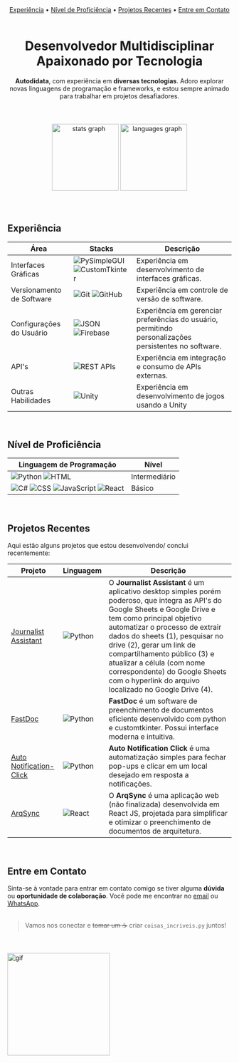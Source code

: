 <div align="center">
    <a href="#experiência">Experiência</a> •
    <a href="#nível-de-proficiência">Nível de Proficiência</a> • 
    <a href="#projetos-recentes">Projetos Recentes</a> • 
    <a href="#entre-em-contato">Entre em Contato</a>
</div>
<br>

<div align="center">
    <h1>Desenvolvedor Multidisciplinar Apaixonado por Tecnologia</h1>
</div>
<div align="center">
    <p><b>Autodidata</b>, com experiência em <b>diversas tecnologias</b>. Adoro explorar novas linguagens de programação e frameworks, e estou sempre animado para trabalhar em projetos desafiadores.</p>
</div>
<br>

###

<div align="center">
  <img src="https://github-readme-stats.vercel.app/api?username=GustavoRosas-Dev&locale=pt-br&title_color=008afc&show_icons=true&theme=github_dark" height="150" alt="stats graph"  />
  <img src="https://github-readme-stats.vercel.app/api/top-langs?username=GustavoRosas-Dev&locale=pt-br&title_color=008afc&hide_title=false&layout=compact&card_width=320&langs_count=5&theme=github_dark&hide_border=false&order=2" height="150" alt="languages graph"  />
</div>

###

<br>

## Experiência

| Área | Stacks                         | Descrição                                              |
| ------------------- | ------------------------------ | ------------------------------------------------------ |
| Interfaces Gráficas | ![PySimpleGUI](https://img.shields.io/badge/PySimpleGUI-%236DB33F?style=for-the-badge&logo=python&logoColor=FFD43B) ![CustomTkinter](https://img.shields.io/badge/CustomTkinter-%239B4F96?style=for-the-badge&logo=python&logoColor=323330)              | Experiência em desenvolvimento de interfaces gráficas.|
| Versionamento de Software | ![Git](https://img.shields.io/badge/Git-%23F05032?style=for-the-badge&logo=git&logoColor=FFD43B) ![GitHub](https://img.shields.io/badge/GitHub-%23181717?style=for-the-badge&logo=github&logoColor=FFD43B)         | Experiência em controle de versão de software.        |
| Configurações do Usuário | ![JSON](https://img.shields.io/badge/JSON-%23000000?style=for-the-badge&logo=json&logoColor=FFD43B) ![Firebase](https://img.shields.io/badge/Firebase-%23FFCA28?style=for-the-badge&logo=firebase&logoColor=black)        | Experiência em gerenciar preferências do usuário, permitindo personalizações persistentes no software.   |
| API's    | ![REST APIs](https://img.shields.io/badge/REST%20APIs-%232669B5?style=for-the-badge&logo=api&logoColor=FFD43B)               | Experiência em integração e consumo de APIs externas.  |
| Outras Habilidades  | ![Unity](https://img.shields.io/badge/Unity-%23000000?style=for-the-badge&logo=unity&logoColor=FF4088)             | Experiência em desenvolvimento de jogos usando a Unity      |

<br>

## Nível de Proficiência

| Linguagem de Programação   | Nível    |
| -------------------------- | -------- |
| ![Python](https://img.shields.io/badge/Python-%233776AB?style=for-the-badge&logo=python&logoColor=FFD43B) ![HTML](https://img.shields.io/badge/HTML-%23E34F26?style=for-the-badge&logo=html5&logoColor=FFD43B)                     | Intermediário |
| ![C#](https://img.shields.io/badge/C%23-%23239120?style=for-the-badge&logo=csharp&logoColor=61DAFB) ![CSS](https://img.shields.io/badge/CSS-%231572B6?style=for-the-badge&logo=css3&logoColor=FFD43B) ![JavaScript](https://img.shields.io/badge/JavaScript-%23F7DF1E?style=for-the-badge&logo=javascript&logoColor=323330) ![React](https://img.shields.io/badge/React-%2361DAFB?style=for-the-badge&logo=react&logoColor=323330) | Básico |

<br>

## Projetos Recentes

Aqui estão alguns projetos que estou desenvolvendo/ conclui recentemente:

| Projeto | Linguagem | Descrição |
| ------- | --------- | --------- |
| [Journalist Assistant](https://github.com/GustavoRosas-Dev/journalist-assistant) | ![Python](https://img.shields.io/badge/Python-%233776AB?style=for-the-badge&logo=python&logoColor=FFD43B) | O <b>Journalist Assistant</b> é um aplicativo desktop simples porém poderoso, que integra as API's do Google Sheets e Google Drive e tem como principal objetivo automatizar o processo de extrair dados do sheets (1), pesquisar no drive (2), gerar um link de compartilhamento público (3) e atualizar a célula (com nome correspondente) do Google Sheets com o hyperlink do arquivo localizado no Google Drive (4). |
| [FastDoc](https://github.com/GustavoRosas-Dev/fastdoc) |  ![Python](https://img.shields.io/badge/Python-%233776AB?style=for-the-badge&logo=python&logoColor=FFD43B) | <b>FastDoc</b> é um software de preenchimento de documentos eficiente desenvolvido com python e customtkinter. Possui interface moderna e intuitiva. |
| [Auto Notification-Click](https://github.com/GustavoRosas-Dev/auto_notification-click) |  ![Python](https://img.shields.io/badge/Python-%233776AB?style=for-the-badge&logo=python&logoColor=FFD43B) | <b>Auto Notification Click</b> é uma automatização simples para fechar pop-ups e clicar em um local desejado em resposta a notificações. |
| [ArqSync](https://github.com/GustavoRosas-Dev/arqsync) |  ![React](https://img.shields.io/badge/React-%2361DAFB?style=for-the-badge&logo=react&logoColor=323330) | O <b>ArqSync</b> é uma aplicação web (não finalizada) desenvolvida em React JS, projetada para simplificar e otimizar o preenchimento de documentos de arquitetura. |

<br>

## Entre em Contato
Sinta-se à vontade para entrar em contato comigo se tiver alguma <b>dúvida</b> ou <b>oportunidade de colaboração</b>. Você pode me encontrar no [email](mailto:python.dev.br@gmail.com) ou [WhatsApp](https://api.whatsapp.com/send?phone=11966593807).
<br><br>
> Vamos nos conectar e ~~tomar um ☕~~ criar `coisas_incriveis.py` juntos! 

<br><br>
<img src="https://i.imgur.com/cMjSMph.gif" alt="gif" width="230" />
